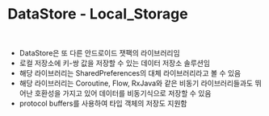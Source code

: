 # DataStore - Local_Storage

<br>

* DataStore은 또 다른 안드로이드 잿팩의 라이브러리임
* 로컬 저장소에 키-쌍 값을 저장할 수 있는 데이터 저장소 솔루션임
* 해당 라이브러리는 SharedPreferences의 대체 라이브러리라고 볼 수 있음
* 해당 라이브러리는 Coroutine, Flow, RxJava와 같은 비동기 라이브러리들과도 뛰어난 호환성을 가지고 있어 데이터를 비동기식으로 저장할 수 있음
* protocol buffers를 사용하여 타입 객체의 저장도 지원함